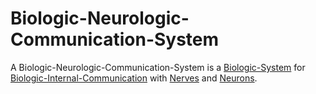 # Biologic-Neurologic-Communication-System

A Biologic-Neurologic-Communication-System is a [Biologic-System](40000021.md) for [Biologic-Internal-Communication](40000057.md) with [Nerves](40000048.md) and [Neurons](404.md).

